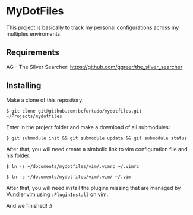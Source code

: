 MyDotFiles
==========

This project is basically to track my personal configurations across my multiples enviroments.

Requirements
------------
AG - The Silver Searcher: https://github.com/ggreer/the_silver_searcher 

Installing
----------

Make a clone of this repository:
```
$ git clone git@github.com:bcfurtado/mydotfiles.git ~/Projects/mydotfiles
```
Enter in the project folder and make a download of all submodules:
```
$ git submodule init && git submodule update && git submodule status
```

After that, you will need create a simbolic link to vim configuration file and his folder:

```
$ ln -s ~/documents/mydotfiles/vim/.vimrc ~/.vimrc
```
```
$ ln -s ~/documents/mydotfiles/vim/.vim/ ~/.vim
```

After that, you will need install the plugins missing that are managed by Vundler.vim using ```:PluginInstall``` on vim.

And we finished! :)

